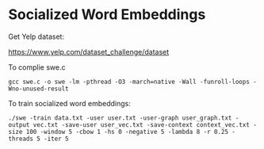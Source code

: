 # Socialized Word Embeddings
Get Yelp dataset:

https://www.yelp.com/dataset_challenge/dataset

To complie swe.c

`gcc swe.c -o swe -lm -pthread -O3 -march=native -Wall -funroll-loops -Wno-unused-result`

To train socialized word embeddings:

`./swe -train data.txt -user user.txt -user-graph user_graph.txt -output vec.txt -save-user user_vec.txt -save-context context_vec.txt -size 100 -window 5 -cbow 1 -hs 0 -negative 5 -lambda 8 -r 0.25 -threads 5 -iter 5` 
